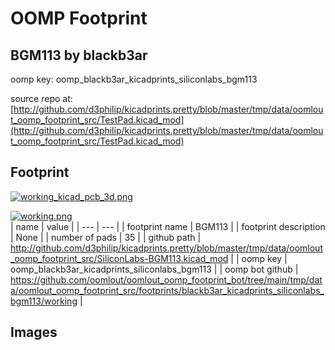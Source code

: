 # OOMP Footprint  
## BGM113  by blackb3ar  
  
oomp key: oomp_blackb3ar_kicadprints_siliconlabs_bgm113  
  
source repo at: [http://github.com/d3philip/kicadprints.pretty/blob/master/tmp/data/oomlout_oomp_footprint_src/TestPad.kicad_mod](http://github.com/d3philip/kicadprints.pretty/blob/master/tmp/data/oomlout_oomp_footprint_src/TestPad.kicad_mod)  
## Footprint  
  
[![working_kicad_pcb_3d.png](working_kicad_pcb_3d_600.png)](working_kicad_pcb_3d.png)  
  
[![working.png](working_600.png)](working.png)  
| name | value | 
| --- | --- | 
| footprint name | BGM113 | 
| footprint description | None | 
| number of pads | 35 | 
| github path | http://github.com/d3philip/kicadprints.pretty/blob/master/tmp/data/oomlout_oomp_footprint_src/SiliconLabs-BGM113.kicad_mod | 
| oomp key | oomp_blackb3ar_kicadprints_siliconlabs_bgm113 | 
| oomp bot github | https://github.com/oomlout/oomlout_oomp_footprint_bot/tree/main/tmp/data/oomlout_oomp_footprint_src/footprints/blackb3ar_kicadprints_siliconlabs_bgm113/working | 
## Images  
